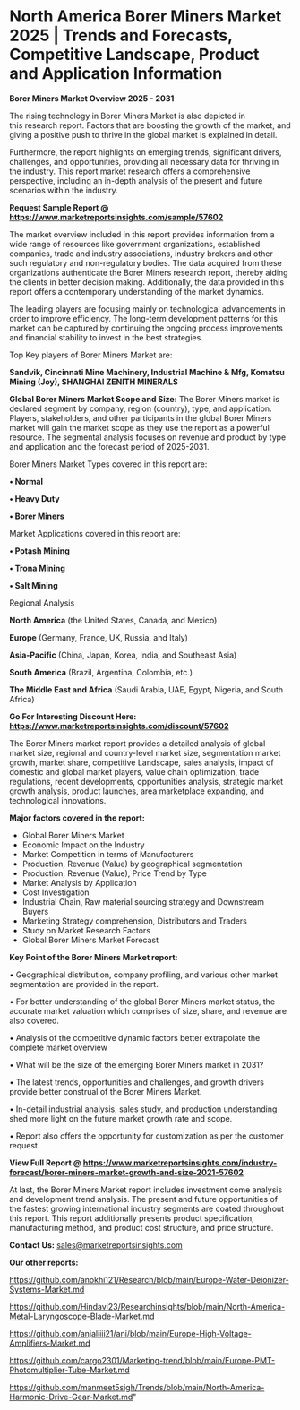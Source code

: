 # North America Borer Miners Market 2025 | Trends and Forecasts, Competitive Landscape, Product and Application Information

<Strong> Borer Miners Market Overview 2025 - 2031</strong>

The rising technology in Borer Miners Market is also depicted in this research report. Factors that are boosting the growth of the market, and giving a positive push to thrive in the global market is explained in detail.

Furthermore, the report highlights on emerging trends, significant drivers, challenges, and opportunities, providing all necessary data for thriving in the industry. This report market research offers a comprehensive perspective, including an in-depth analysis of the present and future scenarios within the industry.

<strong>Request Sample Report @ <a href=https://www.marketreportsinsights.com/sample/57602>https://www.marketreportsinsights.com/sample/57602</a></strong>

The market overview included in this report provides information from a wide range of resources like government organizations, established companies, trade and industry associations, industry brokers and other such regulatory and non-regulatory bodies. The data acquired from these organizations authenticate the Borer Miners research report, thereby aiding the clients in better decision making. Additionally, the data provided in this report offers a contemporary understanding of the market dynamics.

The leading players are focusing mainly on technological advancements in order to improve efficiency. The long-term development patterns for this market can be captured by continuing the ongoing process improvements and financial stability to invest in the best strategies.

Top Key players of Borer Miners Market are:

<strong>Sandvik, Cincinnati Mine Machinery, Industrial Machine & Mfg, Komatsu Mining (Joy), SHANGHAI ZENITH MINERALS</strong>

<strong><b>Global Borer Miners Market Scope and Size:</b></strong>
The Borer Miners market is declared segment by company, region (country), type, and application. Players, stakeholders, and other participants in the global Borer Miners market will gain the market scope as they use the report as a powerful resource. The segmental analysis focuses on revenue and product by type and application and the forecast period of 2025-2031.

Borer Miners Market Types covered in this report are:

<strong>• Normal

• Heavy Duty

• Borer Miners</strong>

Market Applications covered in this report are:

<strong>• Potash Mining

• Trona Mining

• Salt Mining</strong> 

Regional Analysis

<strong>North America</strong> (the United States, Canada, and Mexico)

<strong>Europe</strong> (Germany, France, UK, Russia, and Italy)

<strong>Asia-Pacific</strong> (China, Japan, Korea, India, and Southeast Asia)

<strong>South America</strong> (Brazil, Argentina, Colombia, etc.)

<strong>The Middle East and Africa</strong> (Saudi Arabia, UAE, Egypt, Nigeria, and South Africa)

<strong>Go For Interesting Discount Here: <a href=https://www.marketreportsinsights.com/discount/57602>https://www.marketreportsinsights.com/discount/57602</a></strong>

The Borer Miners market report provides a detailed analysis of global market size, regional and country-level market size, segmentation market growth, market share, competitive Landscape, sales analysis, impact of domestic and global market players, value chain optimization, trade regulations, recent developments, opportunities analysis, strategic market growth analysis, product launches, area marketplace expanding, and technological innovations.

<strong><b>Major factors covered in the report:</b></strong>
<ul>
  <li>Global Borer Miners Market </li>
  <li>Economic Impact on the Industry</li>
  <li>Market Competition in terms of Manufacturers</li>
  <li>Production, Revenue (Value) by geographical segmentation</li>
  <li>Production, Revenue (Value), Price Trend by Type</li>
  <li>Market Analysis by Application</li>
  <li>Cost Investigation</li>
  <li>Industrial Chain, Raw material sourcing strategy and Downstream Buyers</li>
  <li>Marketing Strategy comprehension, Distributors and Traders</li>
  <li>Study on Market Research Factors</li>
  <li>Global Borer Miners Market Forecast</li>
</ul>

<strong><b>Key Point of the Borer Miners Market report:</b></strong>

• Geographical distribution, company profiling, and various other market segmentation are provided in the report.

• For better understanding of the global Borer Miners market status, the accurate market valuation which comprises of size, share, and revenue are also covered.

• Analysis of the competitive dynamic factors better extrapolate the complete market overview

• What will be the size of the emerging Borer Miners market in 2031?

• The latest trends, opportunities and challenges, and growth drivers provide better construal of the Borer Miners Market.

• In-detail industrial analysis, sales study, and production understanding shed more light on the future market growth rate and scope.

• Report also offers the opportunity for customization as per the customer request.

<strong><b>View Full Report @ <a href=https://www.marketreportsinsights.com/industry-forecast/borer-miners-market-growth-and-size-2021-57602>https://www.marketreportsinsights.com/industry-forecast/borer-miners-market-growth-and-size-2021-57602</a></b></strong>


At last, the Borer Miners Market report includes investment come analysis and development trend analysis. The present and future opportunities of the fastest growing international industry segments are coated throughout this report. This report additionally presents product specification, manufacturing method, and product cost structure, and price structure.

<strong>Contact Us:</strong>
sales@marketreportsinsights.com

<strong>Our other reports:</strong>

<a href=https://github.com/anokhi121/Research/blob/main/Europe-Water-Deionizer-Systems-Market.md>https://github.com/anokhi121/Research/blob/main/Europe-Water-Deionizer-Systems-Market.md</a>

<a href=https://github.com/Hindavi23/Researchinsights/blob/main/North-America-Metal-Laryngoscope-Blade-Market.md>https://github.com/Hindavi23/Researchinsights/blob/main/North-America-Metal-Laryngoscope-Blade-Market.md</a>

<a href=https://github.com/anjaliiii21/ani/blob/main/Europe-High-Voltage-Amplifiers-Market.md>https://github.com/anjaliiii21/ani/blob/main/Europe-High-Voltage-Amplifiers-Market.md</a>

<a href=https://github.com/cargo2301/Marketing-trend/blob/main/Europe-PMT-Photomultiplier-Tube-Market.md>https://github.com/cargo2301/Marketing-trend/blob/main/Europe-PMT-Photomultiplier-Tube-Market.md</a>

<a href=https://github.com/manmeet5sigh/Trends/blob/main/North-America-Harmonic-Drive-Gear-Market.md>https://github.com/manmeet5sigh/Trends/blob/main/North-America-Harmonic-Drive-Gear-Market.md</a>"
